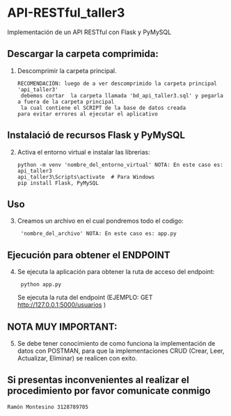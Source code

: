 # API-RESTful_taller3
Implementación de un API RESTful con Flask y PyMySQL

## Descargar la carpeta comprimida:
1. Descomprimir la carpeta principal.
   ```
   RECOMENDACIÓN: luego de a ver descomprimido la carpeta principal 'api_taller3'
    debemos cortar  la carpeta llamada 'bd_api_taller3.sql' y pegarla a fuera de la carpeta principal
    la cual contiene el SCRIPT de la base de datos creada
   para evitar errores al ejecutar el aplicativo
   ```
## Instalació de recursos Flask y PyMySQL

2. Activa el entorno virtual e instalar las librerias:
    ```
    python -m venv 'nombre_del_entorno_virtual' NOTA: En este caso es: api_taller3
    api_taller3\Scripts\activate  # Para Windows
    pip install Flask, PyMySQL
    ```
## Uso
3. Creamos un archivo en el cual pondremos todo el codigo:
   ```
    'nombre_del_archivo' NOTA: En este caso es: app.py
   ```
## Ejecución para obtener el ENDPOINT
4. Se ejecuta la aplicación para obtener la ruta de acceso del endpoint:
   ```
    python app.py
   ```
   Se ejecuta la ruta del endpoint (EJEMPLO: GET http://127.0.0.1:5000/usuarios )


## NOTA MUY IMPORTANT:
5. Se debe tener conocimiento de como funciona la implementación de datos con POSTMAN, para que la implementaciones CRUD (Crear, Leer, Actualizar, Eliminar) se realicen con exito.

## Si presentas inconvenientes al realizar el procedimiento por favor comunicate conmigo
  ```
  Ramón Montesino 3128789705
  ```






   
  
